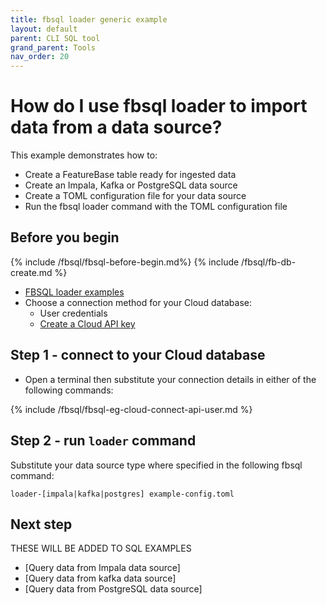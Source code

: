 ```yaml
---
title: fbsql loader generic example
layout: default
parent: CLI SQL tool
grand_parent: Tools
nav_order: 20
---
```


# How do I use fbsql loader to import data from a data source?

This example demonstrates how to:
* Create a FeatureBase table ready for ingested data
* Create an Impala, Kafka or PostgreSQL data source
* Create a TOML configuration file for your data source
* Run the fbsql loader command with the TOML configuration file

## Before you begin

{% include /fbsql/fbsql-before-begin.md%}
{% include /fbsql/fb-db-create.md %}
* [FBSQL loader examples](/docs/tools/fbsql/fbsql-loader-eg-home)
* Choose a connection method for your Cloud database:
  * User credentials
  * [Create a Cloud API key](/docs/cloud/cloud-authentication/cloud-auth-create-key)

## Step 1 - connect to your Cloud database

* Open a terminal then substitute your connection details in either of the following commands:

{% include /fbsql/fbsql-eg-cloud-connect-api-user.md %}

## Step 2 - run `loader` command

Substitute your data source type where specified in the following fbsql command:

```
loader-[impala|kafka|postgres] example-config.toml
```

## Next step

THESE WILL BE ADDED TO SQL EXAMPLES
* [Query data from Impala data source]
* [Query data from kafka data source]
* [Query data from PostgreSQL data source]
